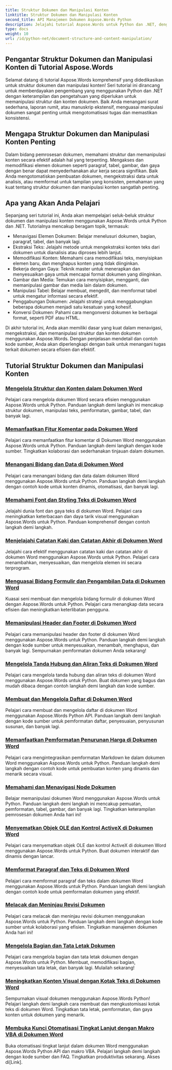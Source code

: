 ```yaml
---
title: Struktur Dokumen dan Manipulasi Konten
linktitle: Struktur Dokumen dan Manipulasi Konten
second_title: API Manajemen Dokumen Aspose.Words Python
description: Jelajahi tutorial Aspose.Words untuk Python dan .NET, dengan fokus pada struktur dokumen dan manipulasi konten. Pelajari cara menavigasi, mengekstrak, dan memodifikasi elemen dokumen secara efisien. Contoh kode sumber disediakan.
type: docs
weight: 10
url: /id/python-net/document-structure-and-content-manipulation/
---
```


## Pengantar Struktur Dokumen dan Manipulasi Konten di Tutorial Aspose.Words

Selamat datang di tutorial Aspose.Words komprehensif yang didedikasikan untuk struktur dokumen dan manipulasi konten! Seri tutorial ini dirancang untuk memberdayakan pengembang yang menggunakan Python dan .NET dengan keterampilan dan pengetahuan yang diperlukan untuk memanipulasi struktur dan konten dokumen. Baik Anda menangani surat sederhana, laporan rumit, atau manuskrip ekstensif, menguasai manipulasi dokumen sangat penting untuk mengotomatisasi tugas dan memastikan konsistensi.

## Mengapa Struktur Dokumen dan Manipulasi Konten Penting

Dalam bidang pemrosesan dokumen, memahami struktur dan memanipulasi konten secara efektif adalah hal yang terpenting. Mengakses dan memodifikasi elemen dokumen seperti paragraf, tabel, gambar, dan gaya dengan benar dapat menyederhanakan alur kerja secara signifikan. Baik Anda mengotomatiskan pembuatan dokumen, mengekstraksi data untuk analisis, atau memformat untuk tampilan yang konsisten, pemahaman yang kuat tentang struktur dokumen dan manipulasi konten sangatlah penting.

## Apa yang Akan Anda Pelajari

Sepanjang seri tutorial ini, Anda akan mempelajari seluk-beluk struktur dokumen dan manipulasi konten menggunakan Aspose.Words untuk Python dan .NET. Tutorialnya mencakup beragam topik, termasuk:

- Menavigasi Elemen Dokumen: Belajar menelusuri dokumen, bagian, paragraf, tabel, dan banyak lagi.
- Ekstraksi Teks: Jelajahi metode untuk mengekstraksi konten teks dari dokumen untuk dianalisis atau diproses lebih lanjut.
- Memodifikasi Konten: Memahami cara memodifikasi teks, menyisipkan elemen baru, dan menghapus konten yang tidak diinginkan.
- Bekerja dengan Gaya: Teknik master untuk menerapkan dan menyesuaikan gaya untuk mencapai format dokumen yang diinginkan.
- Gambar dan Media: Temukan cara menyisipkan, mengganti, dan memanipulasi gambar dan media lain dalam dokumen.
- Manipulasi Tabel: Belajar membuat, mengedit, dan memformat tabel untuk mengatur informasi secara efektif.
- Penggabungan Dokumen: Jelajahi strategi untuk menggabungkan beberapa dokumen menjadi satu kesatuan yang kohesif.
- Konversi Dokumen: Pahami cara mengonversi dokumen ke berbagai format, seperti PDF atau HTML.

Di akhir tutorial ini, Anda akan memiliki dasar yang kuat dalam menavigasi, mengekstraksi, dan memanipulasi struktur dan konten dokumen menggunakan Aspose.Words. Dengan penjelasan mendetail dan contoh kode sumber, Anda akan diperlengkapi dengan baik untuk menangani tugas terkait dokumen secara efisien dan efektif.

## Tutorial Struktur Dokumen dan Manipulasi Konten
### [Mengelola Struktur dan Konten dalam Dokumen Word](./document-structure-content/)
Pelajari cara mengelola dokumen Word secara efisien menggunakan Aspose.Words untuk Python. Panduan langkah demi langkah ini mencakup struktur dokumen, manipulasi teks, pemformatan, gambar, tabel, dan banyak lagi. 
### [Memanfaatkan Fitur Komentar pada Dokumen Word](./document-comments/)
Pelajari cara memanfaatkan fitur komentar di Dokumen Word menggunakan Aspose.Words untuk Python. Panduan langkah demi langkah dengan kode sumber. Tingkatkan kolaborasi dan sederhanakan tinjauan dalam dokumen.
### [Menangani Bidang dan Data di Dokumen Word](./document-fields/)
Pelajari cara menangani bidang dan data dalam dokumen Word menggunakan Aspose.Words untuk Python. Panduan langkah demi langkah dengan contoh kode untuk konten dinamis, otomatisasi, dan banyak lagi. 
### [Memahami Font dan Styling Teks di Dokumen Word](./document-fonts/)
Jelajahi dunia font dan gaya teks di dokumen Word. Pelajari cara meningkatkan keterbacaan dan daya tarik visual menggunakan Aspose.Words untuk Python. Panduan komprehensif dengan contoh langkah demi langkah.
### [Menjelajahi Catatan Kaki dan Catatan Akhir di Dokumen Word](./document-footnotes-endnotes/)
Jelajahi cara efektif menggunakan catatan kaki dan catatan akhir di dokumen Word menggunakan Aspose.Words untuk Python. Pelajari cara menambahkan, menyesuaikan, dan mengelola elemen ini secara terprogram. 
### [Menguasai Bidang Formulir dan Pengambilan Data di Dokumen Word](./document-form-fields/)
Kuasai seni membuat dan mengelola bidang formulir di dokumen Word dengan Aspose.Words untuk Python. Pelajari cara menangkap data secara efisien dan meningkatkan keterlibatan pengguna. 
### [Memanipulasi Header dan Footer di Dokumen Word](./document-headers-footers/)
Pelajari cara memanipulasi header dan footer di dokumen Word menggunakan Aspose.Words untuk Python. Panduan langkah demi langkah dengan kode sumber untuk menyesuaikan, menambah, menghapus, dan banyak lagi. Sempurnakan pemformatan dokumen Anda sekarang!
### [Mengelola Tanda Hubung dan Aliran Teks di Dokumen Word](./document-hyphenation/)
Pelajari cara mengelola tanda hubung dan aliran teks di dokumen Word menggunakan Aspose.Words untuk Python. Buat dokumen yang bagus dan mudah dibaca dengan contoh langkah demi langkah dan kode sumber. 
### [Membuat dan Mengelola Daftar di Dokumen Word](./document-lists/)
Pelajari cara membuat dan mengelola daftar di dokumen Word menggunakan Aspose.Words Python API. Panduan langkah demi langkah dengan kode sumber untuk pemformatan daftar, penyesuaian, penyusunan susunan, dan banyak lagi. 
### [Memanfaatkan Pemformatan Penurunan Harga di Dokumen Word](./document-markdown/)
Pelajari cara mengintegrasikan pemformatan Markdown ke dalam dokumen Word menggunakan Aspose.Words untuk Python. Panduan langkah demi langkah dengan contoh kode untuk pembuatan konten yang dinamis dan menarik secara visual. 
### [Memahami dan Menavigasi Node Dokumen](./document-nodes/)
Belajar memanipulasi dokumen Word menggunakan Aspose.Words untuk Python. Panduan langkah demi langkah ini mencakup pemuatan, pemformatan, tabel, gambar, dan banyak lagi. Tingkatkan keterampilan pemrosesan dokumen Anda hari ini!
### [Menyematkan Objek OLE dan Kontrol ActiveX di Dokumen Word](./document-ole-objects-active-x/)
 Pelajari cara menyematkan objek OLE dan kontrol ActiveX di dokumen Word menggunakan Aspose.Words untuk Python. Buat dokumen interaktif dan dinamis dengan lancar.
### [Memformat Paragraf dan Teks di Dokumen Word](./document-paragraphs/)
Pelajari cara memformat paragraf dan teks dalam dokumen Word menggunakan Aspose.Words untuk Python. Panduan langkah demi langkah dengan contoh kode untuk pemformatan dokumen yang efektif. 
### [Melacak dan Meninjau Revisi Dokumen](./document-revisions/)
Pelajari cara melacak dan meninjau revisi dokumen menggunakan Aspose.Words untuk Python. Panduan langkah demi langkah dengan kode sumber untuk kolaborasi yang efisien. Tingkatkan manajemen dokumen Anda hari ini!
### [Mengelola Bagian dan Tata Letak Dokumen](./document-sections/)
Pelajari cara mengelola bagian dan tata letak dokumen dengan Aspose.Words untuk Python. Membuat, memodifikasi bagian, menyesuaikan tata letak, dan banyak lagi. Mulailah sekarang! 
### [Meningkatkan Konten Visual dengan Kotak Teks di Dokumen Word](./document-textboxes/)
Sempurnakan visual dokumen menggunakan Aspose.Words Python! Pelajari langkah demi langkah cara membuat dan mengkustomisasi kotak teks di dokumen Word. Tingkatkan tata letak, pemformatan, dan gaya konten untuk dokumen yang menarik.
### [Membuka Kunci Otomatisasi Tingkat Lanjut dengan Makro VBA di Dokumen Word](./document-vba-macros/)
Buka otomatisasi tingkat lanjut dalam dokumen Word menggunakan Aspose.Words Python API dan makro VBA. Pelajari langkah demi langkah dengan kode sumber dan FAQ. Tingkatkan produktivitas sekarang. Akses di[Link].